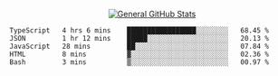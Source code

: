 <p align="center">
  <a href="https://github.com/AndyDevv">
    <img src="https://github-readme-stats.vercel.app/api?username=AndyDevv&custom_title=General%20GitHub%20Stats&theme=aura_dark" alt="General GitHub Stats">
  </a>
</p>

<!--START_SECTION:waka-->
```text
TypeScript   4 hrs 6 mins    █████████████████░░░░░░░░   68.45 % 
JSON         1 hr 12 mins    █████░░░░░░░░░░░░░░░░░░░░   20.13 % 
JavaScript   28 mins         ██░░░░░░░░░░░░░░░░░░░░░░░   07.84 % 
HTML         8 mins          ▓░░░░░░░░░░░░░░░░░░░░░░░░   02.36 % 
Bash         3 mins          ▒░░░░░░░░░░░░░░░░░░░░░░░░   00.97 % 
```
<!--END_SECTION:waka-->
